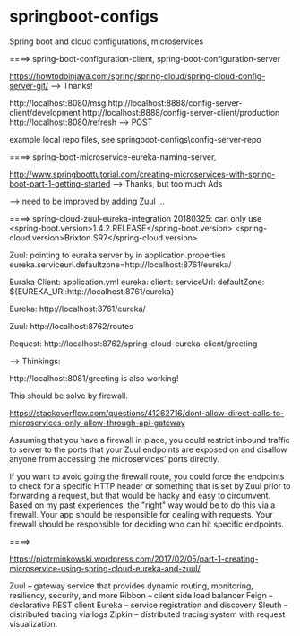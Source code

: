 # springboot-configs
Spring boot and cloud configurations, microservices

====> spring-boot-configuration-client, spring-boot-configuration-server

https://howtodoinjava.com/spring/spring-cloud/spring-cloud-config-server-git/ --> Thanks!

http://localhost:8080/msg
http://localhost:8888/config-server-client/development
http://localhost:8888/config-server-client/production
http://localhost:8080/refresh --> POST

example local repo files, see springboot-configs\config-server-repo


====> spring-boot-microservice-eureka-naming-server,

http://www.springboottutorial.com/creating-microservices-with-spring-boot-part-1-getting-started --> Thanks, but too much Ads

--> need to be improved by adding Zuul ...

====> spring-cloud-zuul-eureka-integration
20180325: can only use 
<spring-boot.version>1.4.2.RELEASE</spring-boot.version>
<spring-cloud.version>Brixton.SR7</spring-cloud.version>

Zuul: pointing to euraka server by in application.properties
eureka.serviceurl.defaultzone=http://localhost:8761/eureka/

Euraka Client: application.yml
eureka:
  client:
    serviceUrl:
      defaultZone: ${EUREKA_URI:http://localhost:8761/eureka}

Eureka: http://localhost:8761/eureka/

Zuul: http://localhost:8762/routes

Request: http://localhost:8762/spring-cloud-eureka-client/greeting

--> Thinkings:

http://localhost:8081/greeting is also working!

This should be solve by firewall.

https://stackoverflow.com/questions/41262716/dont-allow-direct-calls-to-microservices-only-allow-through-api-gateway

Assuming that you have a firewall in place, you could restrict inbound traffic to server to the ports that your Zuul endpoints are exposed on and disallow anyone from accessing the microservices' ports directly.

If you want to avoid going the firewall route, you could force the endpoints to check for a specific HTTP header or something that is set by Zuul prior to forwarding a request, but that would be hacky and easy to circumvent. Based on my past experiences, the "right" way would be to do this via a firewall. Your app should be responsible for dealing with requests. Your firewall should be responsible for deciding who can hit specific endpoints.

====>

https://piotrminkowski.wordpress.com/2017/02/05/part-1-creating-microservice-using-spring-cloud-eureka-and-zuul/ 

Zuul –  gateway service that provides dynamic routing, monitoring, resiliency, security, and more
Ribbon – client side load balancer
Feign – declarative REST client
Eureka – service registration and discovery
Sleuth – distributed tracing via logs
Zipkin – distributed tracing system with request visualization.






